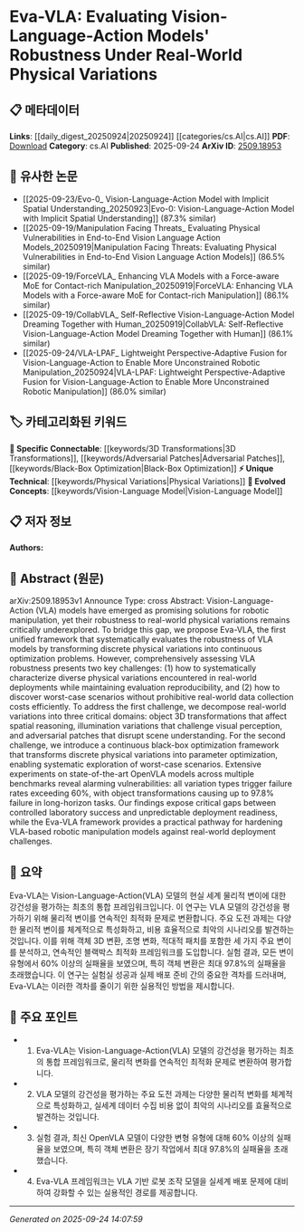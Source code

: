 <!-- KEYWORD_LINKING_METADATA:
{
  "processed_timestamp": "2025-09-24T14:07:59.407202",
  "vocabulary_version": "1.0",
  "selected_keywords": [
    "Vision-Language Model",
    "Physical Variations",
    "3D Transformations",
    "Adversarial Patches",
    "Black-Box Optimization"
  ],
  "rejected_keywords": [],
  "similarity_scores": {
    "Vision-Language Model": 0.88,
    "Physical Variations": 0.8,
    "3D Transformations": 0.79,
    "Adversarial Patches": 0.77,
    "Black-Box Optimization": 0.75
  },
  "extraction_method": "AI_prompt_based",
  "budget_applied": true,
  "candidates_json": {
    "candidates": [
      {
        "surface": "Vision-Language-Action models",
        "canonical": "Vision-Language Model",
        "aliases": [
          "VLA models"
        ],
        "category": "evolved_concepts",
        "rationale": "This term represents a specific evolution in multimodal learning, linking vision and language with action, which is crucial for robotic manipulation.",
        "novelty_score": 0.65,
        "connectivity_score": 0.85,
        "specificity_score": 0.8,
        "link_intent_score": 0.88
      },
      {
        "surface": "real-world physical variations",
        "canonical": "Physical Variations",
        "aliases": [
          "real-world variations"
        ],
        "category": "unique_technical",
        "rationale": "Understanding and modeling physical variations is key to improving the robustness of VLA models in real-world applications.",
        "novelty_score": 0.7,
        "connectivity_score": 0.75,
        "specificity_score": 0.78,
        "link_intent_score": 0.8
      },
      {
        "surface": "object 3D transformations",
        "canonical": "3D Transformations",
        "aliases": [
          "object transformations"
        ],
        "category": "specific_connectable",
        "rationale": "3D transformations are critical for spatial reasoning in computer vision and robotics, providing a strong link to existing research.",
        "novelty_score": 0.6,
        "connectivity_score": 0.82,
        "specificity_score": 0.76,
        "link_intent_score": 0.79
      },
      {
        "surface": "adversarial patches",
        "canonical": "Adversarial Patches",
        "aliases": [
          "adversarial examples"
        ],
        "category": "specific_connectable",
        "rationale": "Adversarial patches are a well-known challenge in computer vision, linking to research on model robustness and security.",
        "novelty_score": 0.58,
        "connectivity_score": 0.8,
        "specificity_score": 0.72,
        "link_intent_score": 0.77
      },
      {
        "surface": "continuous black-box optimization",
        "canonical": "Black-Box Optimization",
        "aliases": [
          "continuous optimization"
        ],
        "category": "specific_connectable",
        "rationale": "This optimization technique is vital for efficiently exploring worst-case scenarios in model evaluation.",
        "novelty_score": 0.64,
        "connectivity_score": 0.78,
        "specificity_score": 0.7,
        "link_intent_score": 0.75
      }
    ],
    "ban_list_suggestions": [
      "robustness",
      "evaluation"
    ]
  },
  "decisions": [
    {
      "candidate_surface": "Vision-Language-Action models",
      "resolved_canonical": "Vision-Language Model",
      "decision": "linked",
      "scores": {
        "novelty": 0.65,
        "connectivity": 0.85,
        "specificity": 0.8,
        "link_intent": 0.88
      }
    },
    {
      "candidate_surface": "real-world physical variations",
      "resolved_canonical": "Physical Variations",
      "decision": "linked",
      "scores": {
        "novelty": 0.7,
        "connectivity": 0.75,
        "specificity": 0.78,
        "link_intent": 0.8
      }
    },
    {
      "candidate_surface": "object 3D transformations",
      "resolved_canonical": "3D Transformations",
      "decision": "linked",
      "scores": {
        "novelty": 0.6,
        "connectivity": 0.82,
        "specificity": 0.76,
        "link_intent": 0.79
      }
    },
    {
      "candidate_surface": "adversarial patches",
      "resolved_canonical": "Adversarial Patches",
      "decision": "linked",
      "scores": {
        "novelty": 0.58,
        "connectivity": 0.8,
        "specificity": 0.72,
        "link_intent": 0.77
      }
    },
    {
      "candidate_surface": "continuous black-box optimization",
      "resolved_canonical": "Black-Box Optimization",
      "decision": "linked",
      "scores": {
        "novelty": 0.64,
        "connectivity": 0.78,
        "specificity": 0.7,
        "link_intent": 0.75
      }
    }
  ]
}
-->

# Eva-VLA: Evaluating Vision-Language-Action Models' Robustness Under Real-World Physical Variations

## 📋 메타데이터

**Links**: [[daily_digest_20250924|20250924]] [[categories/cs.AI|cs.AI]]
**PDF**: [Download](https://arxiv.org/pdf/2509.18953.pdf)
**Category**: cs.AI
**Published**: 2025-09-24
**ArXiv ID**: [2509.18953](https://arxiv.org/abs/2509.18953)

## 🔗 유사한 논문
- [[2025-09-23/Evo-0_ Vision-Language-Action Model with Implicit Spatial Understanding_20250923|Evo-0: Vision-Language-Action Model with Implicit Spatial Understanding]] (87.3% similar)
- [[2025-09-19/Manipulation Facing Threats_ Evaluating Physical Vulnerabilities in End-to-End Vision Language Action Models_20250919|Manipulation Facing Threats: Evaluating Physical Vulnerabilities in End-to-End Vision Language Action Models]] (86.5% similar)
- [[2025-09-19/ForceVLA_ Enhancing VLA Models with a Force-aware MoE for Contact-rich Manipulation_20250919|ForceVLA: Enhancing VLA Models with a Force-aware MoE for Contact-rich Manipulation]] (86.1% similar)
- [[2025-09-19/CollabVLA_ Self-Reflective Vision-Language-Action Model Dreaming Together with Human_20250919|CollabVLA: Self-Reflective Vision-Language-Action Model Dreaming Together with Human]] (86.1% similar)
- [[2025-09-24/VLA-LPAF_ Lightweight Perspective-Adaptive Fusion for Vision-Language-Action to Enable More Unconstrained Robotic Manipulation_20250924|VLA-LPAF: Lightweight Perspective-Adaptive Fusion for Vision-Language-Action to Enable More Unconstrained Robotic Manipulation]] (86.0% similar)

## 🏷️ 카테고리화된 키워드
**🔗 Specific Connectable**: [[keywords/3D Transformations|3D Transformations]], [[keywords/Adversarial Patches|Adversarial Patches]], [[keywords/Black-Box Optimization|Black-Box Optimization]]
**⚡ Unique Technical**: [[keywords/Physical Variations|Physical Variations]]
**🚀 Evolved Concepts**: [[keywords/Vision-Language Model|Vision-Language Model]]

## 📋 저자 정보

**Authors:** 

## 📄 Abstract (원문)

arXiv:2509.18953v1 Announce Type: cross 
Abstract: Vision-Language-Action (VLA) models have emerged as promising solutions for robotic manipulation, yet their robustness to real-world physical variations remains critically underexplored. To bridge this gap, we propose Eva-VLA, the first unified framework that systematically evaluates the robustness of VLA models by transforming discrete physical variations into continuous optimization problems. However, comprehensively assessing VLA robustness presents two key challenges: (1) how to systematically characterize diverse physical variations encountered in real-world deployments while maintaining evaluation reproducibility, and (2) how to discover worst-case scenarios without prohibitive real-world data collection costs efficiently. To address the first challenge, we decompose real-world variations into three critical domains: object 3D transformations that affect spatial reasoning, illumination variations that challenge visual perception, and adversarial patches that disrupt scene understanding. For the second challenge, we introduce a continuous black-box optimization framework that transforms discrete physical variations into parameter optimization, enabling systematic exploration of worst-case scenarios. Extensive experiments on state-of-the-art OpenVLA models across multiple benchmarks reveal alarming vulnerabilities: all variation types trigger failure rates exceeding 60%, with object transformations causing up to 97.8% failure in long-horizon tasks. Our findings expose critical gaps between controlled laboratory success and unpredictable deployment readiness, while the Eva-VLA framework provides a practical pathway for hardening VLA-based robotic manipulation models against real-world deployment challenges.

## 📝 요약

Eva-VLA는 Vision-Language-Action(VLA) 모델의 현실 세계 물리적 변이에 대한 강건성을 평가하는 최초의 통합 프레임워크입니다. 이 연구는 VLA 모델의 강건성을 평가하기 위해 물리적 변이를 연속적인 최적화 문제로 변환합니다. 주요 도전 과제는 다양한 물리적 변이를 체계적으로 특성화하고, 비용 효율적으로 최악의 시나리오를 발견하는 것입니다. 이를 위해 객체 3D 변환, 조명 변화, 적대적 패치를 포함한 세 가지 주요 변이를 분석하고, 연속적인 블랙박스 최적화 프레임워크를 도입합니다. 실험 결과, 모든 변이 유형에서 60% 이상의 실패율을 보였으며, 특히 객체 변환은 최대 97.8%의 실패율을 초래했습니다. 이 연구는 실험실 성공과 실제 배포 준비 간의 중요한 격차를 드러내며, Eva-VLA는 이러한 격차를 줄이기 위한 실용적인 방법을 제시합니다.

## 🎯 주요 포인트

- 1. Eva-VLA는 Vision-Language-Action(VLA) 모델의 강건성을 평가하는 최초의 통합 프레임워크로, 물리적 변화를 연속적인 최적화 문제로 변환하여 평가합니다.
- 2. VLA 모델의 강건성을 평가하는 주요 도전 과제는 다양한 물리적 변화를 체계적으로 특성화하고, 실세계 데이터 수집 비용 없이 최악의 시나리오를 효율적으로 발견하는 것입니다.
- 3. 실험 결과, 최신 OpenVLA 모델이 다양한 변형 유형에 대해 60% 이상의 실패율을 보였으며, 특히 객체 변환은 장기 작업에서 최대 97.8%의 실패율을 초래했습니다.
- 4. Eva-VLA 프레임워크는 VLA 기반 로봇 조작 모델을 실세계 배포 문제에 대비하여 강화할 수 있는 실용적인 경로를 제공합니다.


---

*Generated on 2025-09-24 14:07:59*